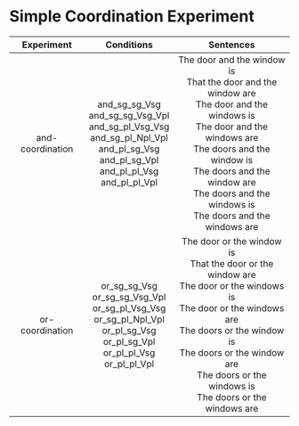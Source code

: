 # Simple Coordination Experiment

|Experiment| Conditions | Sentences| 
| :---:         | :---:         |     :---:      |     
| and-coordination |and_sg_sg_Vsg <br> and_sg_sg_Vsg_Vpl <br>  and_sg_pl_Vsg_Vsg <br>  and_sg_pl_Npl_Vpl <br> and_pl_sg_Vsg <br> and_pl_sg_Vpl <br> and_pl_pl_Vsg<br> and_pl_pl_Vpl | The door and the window is<br> That the door and the window are <br> The door and the windows is <br> The door and the windows are <br> The doors and the window is <br> The doors and the window are  <br>  The doors and the windows is <br>  The doors and the windows are   |  
| or-coordination  |or_sg_sg_Vsg <br> or_sg_sg_Vsg_Vpl <br>  or_sg_pl_Vsg_Vsg <br>  or_sg_pl_Npl_Vpl <br> or_pl_sg_Vsg <br> or_pl_sg_Vpl <br> or_pl_pl_Vsg<br> or_pl_pl_Vpl  | The door or the window is<br> That the door or the window are <br> The door or the windows is <br> The door or the windows are <br> The doors or the window is <br> The doors or the window are  <br>  The doors or the windows is <br>  The doors or the windows are   |  

